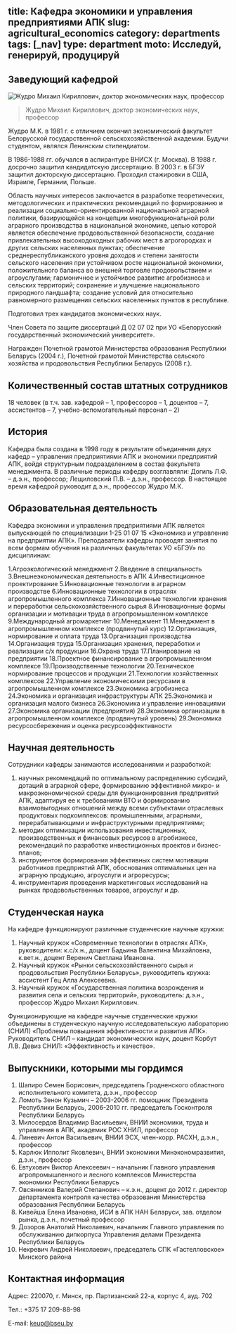 title: Кафедра экономики и управления предприятиями АПК
slug: agricultural_economics
category: departments
tags: [_nav]
type: department
moto: Исследуй, генерируй, продуцируй
---

Заведующий кафедрой
-------------------

![Жудро Михаил Кириллович, доктор экономических наук, профессор](/img/content/depts/agricultural_economics.jpg)
>Жудро Михаил Кириллович,
 доктор экономических наук, профессор

Жудро М.К. в 1981 г. с отличием окончил экономический факультет Белорусской государственной сельскохозяйственной академии. Будучи студентом, являлся Ленинским стипендиатом.

В 1986-1988 гг. обучался в аспирантуре ВНИСХ (г. Москва). В 1988 г. досрочно защитил кандидатскую диссертацию. В 2003 г. в БГЭУ защитил докторскую диссертацию. Проходил стажировки в США, Израиле, Германии, Польше.

Область научных интересов заключается в разработке теоретических, методологических и практических рекомендаций по формированию и реализации социально-ориентированной национальной аграрной политики, базирующейся на концепции многофункциональной роли аграрного производства в национальной экономике, целью которой является обеспечение продовольственной безопасности, создание привлекательных высокодоходных рабочих мест в агрогородках и других сельских населенных пунктах; обеспечение среднереспубликанского уровня доходов и степени занятости сельского населения при устойчивом росте национальной экономики, положительного баланса во внешней торговле продовольствием и агроуслугами; гармоничное и устойчивое развитие агробизнеса и сельских территорий; сохранение и улучшение национального природного ландшафта; создание условий для относительно равномерного размещения сельских населенных пунктов в республике.

Подготовил трех кандидатов экономических наук.

Член Совета по защите диссертаций Д 02 07 02 при УО «Белорусский государственный экономический университет».

Награжден Почетной грамотой Министерства образования Республики Беларусь (2004 г.), Почетной грамотой Министерства сельского хозяйства и продовольствия Республики Беларусь (2008 г.).

Количественный состав штатных сотрудников
-----------------------------------------
18 человек (в т.ч. зав. кафедрой – 1, профессоров – 1, доцентов – 7, ассистентов – 7, учебно-вспомогательный персонал – 2)

История
-------

Кафедра была создана в 1998 году в результате объединения двух кафедр – управления предприятиями АПК и экономики предприятий АПК, войдя структурным подразделением в состав факультета менеджмента.
В различные периоды кафедру возглавляли: Догиль Л.Ф. – д.э.н., профессор; Лещиловский П.В. – д.э.н., профессор. В настоящее время кафедрой руководит д.э.н., профессор Жудро М.К.

Образовательная деятельность
----------------------------

Кафедра экономики и управления предприятиями АПК является выпускающей по специализации 1-25 01 07 15 «Экономика и управление на предприятии АПК». Преподаватели кафедры проводят занятия по всем формам обучения на различных факультетах УО «БГЭУ» по дисциплинам:


1.Агроэкологический менеджмент
2.Введение в специальность
3.Внешнеэкономическая деятельность в АПК
4.Инвестиционное проектирование
5.Инновационные технологии в аграрном производстве
6.Инновационные технологии в отраслях агропромышленного комплекса
7.Инновационные технологии хранения и переработки сельскохозяйственного сырья
8.Инновационные формы организации и мотивации труда в агропромышленном комплексе
9.Международный агромаркетинг
10.Менеджмент
11.Менеджмент в агропромышленном комплексе (продвинутый курс)
12.Организация, нормирование и оплата труда
13.Организация производства
14.Организация труда
15.Организация хранения, переработки и реализации с/х продукции
16.Охрана труда
17.Планирование на предприятии
18.Проектное финансирование в агропромышленном комплексе
19.Производственные технологии
20.Техническое нормирование процессов и продукции
21.Технологии хозяйственных комплексов
22.Управление экономическими ресурсами в агропромышленном комплексе
23.Экономика агробизнеса
24.Экономика и организация инфраструктуры АПК
25.Экономика и организация малого бизнеса
26.Экономика и управление инновациями
27.Экономика организации (предприятия)
28.Экономика организации в агропромышленном комплексе (продвинутый уровень)
29.Экономика ресурсосбережения и оценка ресурсоэффективности


Научная деятельность
--------------------

Сотрудники кафедры занимаются исследованиями и разработкой:

1. научных рекомендаций по оптимальному распределению субсидий, дотаций в аграрной сфере, формированию эффективной микро- и макроэкономической среды для функционирования предприятий АПК, адаптируя ее к требованиям ВТО и формированию взаимовыгодных отношений между всеми субъектами отраслевых продуктовых подкомплексов: промышленными, аграрными, перерабатывающими и инфраструктурными предприятиями;
2. методик оптимизации использования инвестиционных, производственных и финансовых ресурсов в агробизнесе, рекомендаций по разработке инвестиционных проектов и бизнес-планов;
3. инструментов формирования эффективных систем мотивации работников предприятий АПК, обоснования оптимальных цен на аграрную продукцию, агроуслуги и агроресурсы;
4. инструментария проведения маркетинговых исследований на рынках продовольственных товаров, агроуслуг и др.

Студенческая наука
------------------

На кафедре функционируют различные студенческие научные кружки:

1.  Научный кружок «Современные технологии в отраслях АПК», руководители: к.с/х.н., доцент Бадьина Валентина Михайловна, к.вет.н., доцент Веренич Светлана Ивановна.
2.  Научный кружок «Рынки сельскохозяйственного сырья и продовольствия Республики Беларусь», руководитель кружка: ассистент Гец Алла Алексеевна.
3.  Научный кружок «Государственная политика возрождения и развития села и сельских территорий», руководитель: д.э.н., профессор Жудро Михаил Кириллович.

Функционирующие на кафедре научные студенческие кружки объединены в студенческую научную исследовательскую лабораторию (СНИЛ) «Проблемы повышения эффективности и развития АПК». Руководитель СНИЛ – кандидат экономических наук, доцент Корбут Л.В. Девиз СНИЛ: «Эффективность и качество».


Выпускники, которыми мы гордимся
--------------------------------

1.  Шапиро Семен Борисович, председатель Гродненского областного исполнительного комитета, д.э.н., профессор
2.  Ломоть Зенон Кузьмич – 2003-2006 гг. помощник Президента Республики Беларусь, 2006-2010 гг. председатель Госконтроля Республики Беларусь
3.  Милосердов Владимир Васильевич, ВНИИ экономики, труда и управления в АПК, академик РОС ХНИЛ, профессор
4.  Линевич Антон Васильевич, ВНИИ ЭСХ, член-корр. РАСХН, д.э.н., профессор
5.  Карлюк Ипполит Яковлевич, ВНИИ экономики Минэкономразвития, д.э.н., профессор
6.  Евтухович Виктор Алексеевич – начальник Главного управления агропромышленного и лесного комплексов Министерства экономики Республики Беларусь
7.  Овсянников Валерий Степанович – к.э.н., доцент до 2012 г. директор департамента контроля качества образования Министерства образования Республики Беларусь
8.  Кивейша Елена Ивановна, ИСИ в АПК НАН Беларуси, зав. отделом рынка, д.э.н., почетный профессор
9.  Дозоров Анатолий Николаевич, начальник Главного управления по обслуживанию дипкорпуса Управления делами Президента Республики Беларусь
10. Некревич Андрей Николаевич, председатель СПК «Гастелловское» Минского района


Контактная информация
---------------------
Адрес: 220070, г. Минск, пр. Партизанский 22-а, корпус 4, ауд. 702

Тел.: +375 17 209-88-98

E-mail: <keup@bseu.by>
